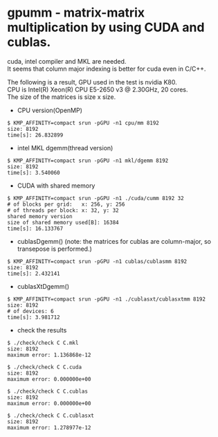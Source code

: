 gpumm - matrix-matrix multiplication by using CUDA and cublas.
===
cuda, intel compiler and MKL are needed.  
It seems that column major indexing is better for cuda even in C/C++.  
  
The following is a result, GPU used in the test is nvidia K80.  
CPU is Intel(R) Xeon(R) CPU E5-2650 v3 @ 2.30GHz, 20 cores.  
The size of the matrices is size x size.  
  
* CPU version(OpenMP)
~~~
$ KMP_AFFINITY=compact srun -pGPU -n1 cpu/mm 8192
size: 8192
time[s]: 26.832899
~~~
* intel MKL dgemm(thread version)
~~~
$ KMP_AFFINITY=compact srun -pGPU -n1 mkl/dgemm 8192
size: 8192
time[s]: 3.540060
~~~
* CUDA with shared memory
~~~
$ KMP_AFFINITY=compact srun -pGPU -n1 ./cuda/cumm 8192 32
# of blocks per grid:   x: 256, y: 256
# of threads per block: x: 32, y: 32
shared memory version
size of shared memory used[B]: 16384
time[s]: 16.133767
~~~
* cublasDgemm() (note: the matrices for cublas are column-major, so transepose is performed.)
~~~
$ KMP_AFFINITY=compact srun -pGPU -n1 cublas/cublasmm 8192
size: 8192
time[s]: 2.432141
~~~
* cublasXtDgemm()
~~~
$ KMP_AFFINITY=compact srun -pGPU -n1 ./cublasxt/cublasxtmm 8192
size: 8192
# of devices: 6
time[s]: 3.981712
~~~
* check the results
~~~
$ ./check/check C C.mkl
size: 8192
maximum error: 1.136868e-12

$ ./check/check C C.cuda
size: 8192
maximum error: 0.000000e+00

$ ./check/check C C.cublas
size: 8192
maximum error: 0.000000e+00

$ ./check/check C C.cublasxt
size: 8192
maximum error: 1.278977e-12
~~~
